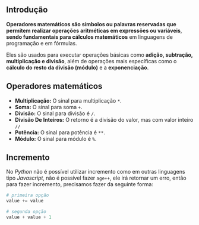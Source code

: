 ## Introdução

**Operadores matemáticos são símbolos ou palavras reservadas que permitem realizar operações aritméticas em expressões ou variáveis**, **sendo fundamentais para cálculos matemáticos** em linguagens de programação e em fórmulas.

Eles são usados para executar operações básicas como **adição, subtração, multiplicação e divisão**, além de operações mais específicas como o **cálculo do resto da divisão (módulo)** e a **exponenciação**.

## Operadores matemáticos

- **Multiplicação:** O sinal para multiplicação `*`.
- **Soma:** O sinal para soma `+`.
- **Divisão:** O sinal para divisão é `/`.
- **Divisão De Inteiros:** O retorno é a divisão do valor, mas com valor inteiro `//`
- **Potência:** O sinal para potência é `**`.
- **Módulo:** O sinal para módulo é `%`.

## Incremento

No _Python_ não é possível utilizar incremento como em outras linguagens tipo _Javascript_, não é possível fazer `age++`, ele irá retornar um erro, então para fazer incremento, precisamos fazer da seguinte forma:

```py
# primeira opção
value += value

# segunda opção
value + value + 1
```
